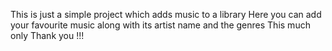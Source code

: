 This is just a simple project which adds music to a library 
Here you can add your favourite music along with its artist name and the genres 
This much only 
Thank you !!!
